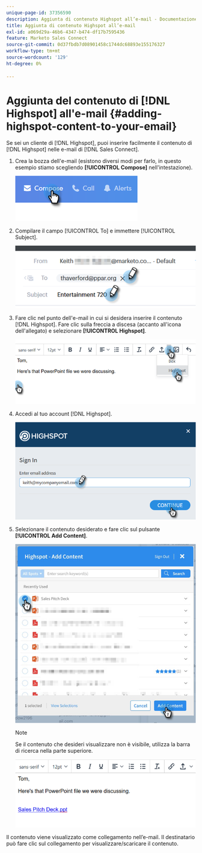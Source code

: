 ```yaml
---
unique-page-id: 37356590
description: Aggiunta di contenuto Highspot all’e-mail - Documentazione di Marketo - Documentazione del prodotto
title: Aggiunta di contenuto Highspot all’e-mail
exl-id: a069d29a-46b6-4347-b474-df17b7595436
feature: Marketo Sales Connect
source-git-commit: 0d37fbdb7d08901458c1744dc68893e155176327
workflow-type: tm+mt
source-wordcount: '129'
ht-degree: 0%

---
```


# Aggiunta del contenuto di [!DNL Highspot] all&#39;e-mail {#adding-highspot-content-to-your-email}

Se sei un cliente di [!DNL Highspot], puoi inserire facilmente il contenuto di [!DNL Highspot] nelle e-mail di [!DNL Sales Connect].

1. Crea la bozza dell&#39;e-mail (esistono diversi modi per farlo, in questo esempio stiamo scegliendo **[!UICONTROL Compose]** nell&#39;intestazione).

   ![](assets/one-5.png)

1. Compilare il campo [!UICONTROL To] e immettere [!UICONTROL Subject].

   ![](assets/two-5.png)

1. Fare clic nel punto dell&#39;e-mail in cui si desidera inserire il contenuto [!DNL Highspot]. Fare clic sulla freccia a discesa (accanto all&#39;icona dell&#39;allegato) e selezionare **[!UICONTROL Highspot]**.

   ![](assets/three-5.png)

1. Accedi al tuo account [!DNL Highspot].

   ![](assets/four-5.png)

1. Selezionare il contenuto desiderato e fare clic sul pulsante **[!UICONTROL Add Content]**.

   ![](assets/five-3.png)

   >[!NOTE]
   >
   >Se il contenuto che desideri visualizzare non è visibile, utilizza la barra di ricerca nella parte superiore.

   ![](assets/six.png)

Il contenuto viene visualizzato come collegamento nell’e-mail. Il destinatario può fare clic sul collegamento per visualizzare/scaricare il contenuto.
